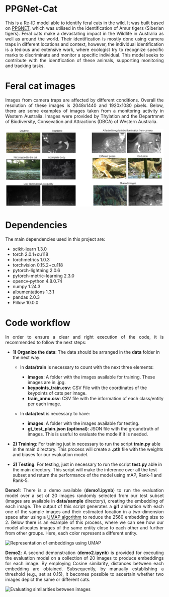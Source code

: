 # PPGNet-Cat

<p align="justify"> This is a Re-ID model able to identify feral cats in the wild. It was built based on <a href="https://github.com/LcenArthas/CVWC2019-Amur-Tiger-Re-ID/tree/master">PPGNET</a>, which was utilised in the identification of Amur tigers (Siberian tigers). Feral cats make a devastating impact in the Wildlife in Australia as well as around the world. Their identification is mostly done using camera traps in different locations and context, however, the individual identification is a tedious and extensive work, where ecologist try to recognize specific marks to discriminate and monitor a specific individual. This model seeks to contribute with the identfication of these animals, supporting monitoring and tracking tasks. </p>

# Feral cat images

<p align="justify"> Images from camera traps are affected by different conditions. Overall the resolution of these images is 2048x1440 and 1920x1080 pixels. Below, there are some examples of images taken from a monitoring activity in Western Australia. Images were provided by Thylation and the Departmnet of Biodiversity, Consevation and Attractions (DBCA) of Western Australia. </p>

![Samples of cat images](images/image_samples.jpg)

# Dependencies

The main dependencies used in this project are:

* scikit-learn                  1.3.0
* torch                         2.0.1+cu118
* torchmetrics                  1.0.3
* torchvision                   0.15.2+cu118
* pytorch-lightning             2.0.6
* pytorch-metric-learning       2.3.0
* opencv-python                 4.8.0.74
* numpy                         1.24.3
* albumentations                1.3.1
* pandas                        2.0.3
* Pillow                        10.0.0

# Code workflow

<p align="justify">In order to ensure a clear and right execution of the code, it is recommended to follow the next steps:

* **1) Organize the data**: The data should be arranged in the **data** folder in the next way:
  * In **data/train** is necessary to count with the next three elements:
     * **images**: A folder with the images available for training. These images are in .jpg.
     * **keypoints_train.csv**: CSV File with the coordinates of the keypoints of cats per image.
     * **train_anno.csv**: CSV file with the information of each class/entity per each image.
     
  * In **data/test** is necessary to have:
     * **images**: A folder with the images available for testing.
     * **gt_test_plain.json (optional)**: JSON file with the groundtruth of images. This is useful to evaluate the mode if it is needed.
  
* **2) Training**: For training just in necessary to run the script **train.py** able in the main directory. This process will create a **.pth** file with the weights and biases for our evaluation model.
* **3) Testing**: For testing, just in necessary to run the script **test.py** able in the main directory. This script will make the inference over all the test subset and return the performance of the model using mAP, Rank-1 and Rank-5.</p>

<p align="justify"> <b>Demo1</b>: There is a demo available (<b>demo1.ipynb</b>) to run the evaluation model over a set of 20 images randomly selected from our test subset (images are available in <b>data/sample</b> directory), creating the embedding of each image. The output of this script generates a <b>gif</b> animation with each one of the sample images and their estimated location in a two-dimension space after using 
 a <a href="https://github.com/lmcinnes/umap">UMAP algorithm</a> to reduce the 2560 embedding size to 2. Below there is an example of this process, where we can see how our model allocates images of the same entity close to each other and further from other groups. Here, each color represent a different entity.</p>
  
![Representation of embeddings using UMAP](images/pred_samples.gif)

<p align="justify"> <b>Demo2</b>: A second demonstration (<b>demo2.ipynb</b>) is provided for executing the evaluation model on a collection of 20 images to produce embeddings for each image. By employing Cosine similarity, distances between each embedding are obtained. Subsequently, by manually establishing a threshold (e.g., set at 0.15), it becomes possible to ascertain whether two images depict the same or different cats.

![Evaluating similarities between images](images/check_similarities.gif)
